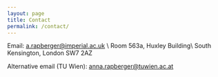 ```yaml
---
layout: page
title: Contact
permalink: /contact/
---
```


Email: [a.rapberger@imperial.ac.uk](mailto:a.rapberger@imperial.ac.uk) \\
Room 563a, Huxley Building\\
South Kensington, London SW7 2AZ

Alternative email (TU Wien): [anna.rapberger@tuwien.ac.at](mailto:anna.rapberger@tuwien.ac.at)